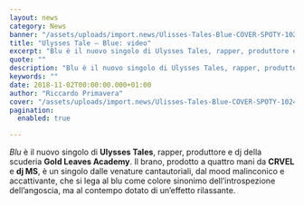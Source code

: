 ```yaml
---
layout: news
category: News
banner: "/assets/uploads/import.news/Ulisses-Tales-Blue-COVER-SPOTY-1024x1024.jpg"
title: "Ulysses Tale – Blue: video"
excerpt: "Blu è il nuovo singolo di Ulysses Tales, rapper, produttore e dj della scuderia Gold Leaves Academy. Il brano, prodotto a quattro mani da CRVEL e dj MS, è un singolo dalle venature cantautoriali, dal mood malinconico e accattivante, che si lega al blu come colore sinonimo dell’introspezione dell’angoscia, ma al contempo dotato di un’effetto [&hellip"
quote: ""
description: "Blu è il nuovo singolo di Ulysses Tales, rapper, produttore e dj della scuderia Gold Leaves Academy. Il brano, prodotto a quattro mani da CRVEL e dj MS, è un singolo dalle venature cantautoriali, dal mood malinconico e accattivante, che si lega al blu come colore sinonimo dell’introspezione dell’angoscia, ma al contempo dotato di un’effetto [&hellip"
keywords: ""
date: 2018-11-02T00:00:00.000+01:00
author: "Riccardo Primavera"
cover: "/assets/uploads/import.news/Ulisses-Tales-Blue-COVER-SPOTY-1024x1024.jpg"
pagination:
  enabled: true

---
```


_Blu_ è il nuovo singolo di **Ulysses Tales**, rapper, produttore e dj della scuderia **Gold Leaves Academy**. Il brano, prodotto a quattro mani da **CRVEL** e **dj MS**, è un singolo dalle venature cantautoriali, dal mood malinconico e accattivante, che si lega al blu come colore sinonimo dell’introspezione dell’angoscia, ma al contempo dotato di un’effetto rilassante.